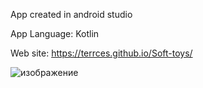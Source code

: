 App created in android studio

App Language: Kotlin

Web site: https://terrces.github.io/Soft-toys/

![изображение](https://github.com/user-attachments/assets/c1f92737-9eaf-43ad-b9d7-f1584d49c495)
